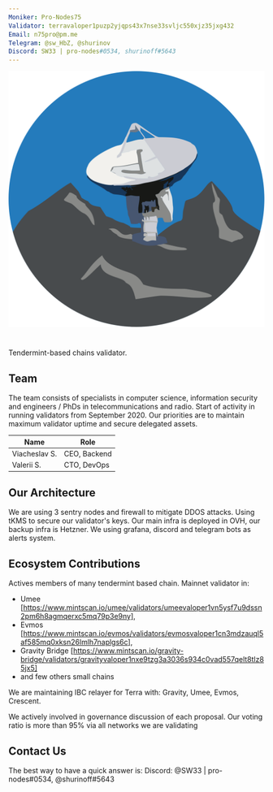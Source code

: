 ```yaml
---
Moniker: Pro-Nodes75
Validator: terravaloper1puzp2yjqps43x7nse33svljc550xjz35jxg432
Email: n75pro@pm.me
Telegram: @sw_HbZ, @shurinov
Discord: SW33 | pro-nodes#0534, shurinoff#5643
---
```


 ![pro-nodes75](./pro-nodes75.png)

# <moniker> 
Tendermint-based chains validator.

## Team

The team consists of specialists in computer science, information security and engineers / PhDs in telecommunications and radio.
Start of activity in running validators from September 2020.
Our priorities are to maintain maximum validator uptime and secure delegated assets.

| Name            | Role    | 
| --------------- | ------- | 
| Viacheslav S.   | CEO, Backend | 
| Valerii S.      | CTO, DevOps    | 

## Our Architecture

We are using 3 sentry nodes and firewall to mitigate DDOS attacks. Using tKMS to secure our validator's keys. Our main infra is deployed in OVH, our backup infra is Hetzner.
We using grafana, discord and telegram bots as alerts system.

## Ecosystem Contributions

Actives members of many tendermint based chain. 
Mainnet validator in:
- Umee [https://www.mintscan.io/umee/validators/umeevaloper1vn5ysf7u9dssn2pm6h8agmqerxc5mq79p3e9ny], 
- Evmos [https://www.mintscan.io/evmos/validators/evmosvaloper1cn3mdzauql5af585mq0xksn26lmlh7naplgs6c], 
- Gravity Bridge [https://www.mintscan.io/gravity-bridge/validators/gravityvaloper1nxe9tzg3a3036s934c0vad557qelt8tlz85jx5]
- and few others small chains

We are maintaining IBC relayer for Terra with: Gravity, Umee, Evmos, Crescent.

We actively involved in governance discussion of each proposal. Our voting ratio is more than 95% via all networks we are validating   

## Contact Us

The best way to have a quick answer is: Discord: @SW33 | pro-nodes#0534, @shurinoff#5643
